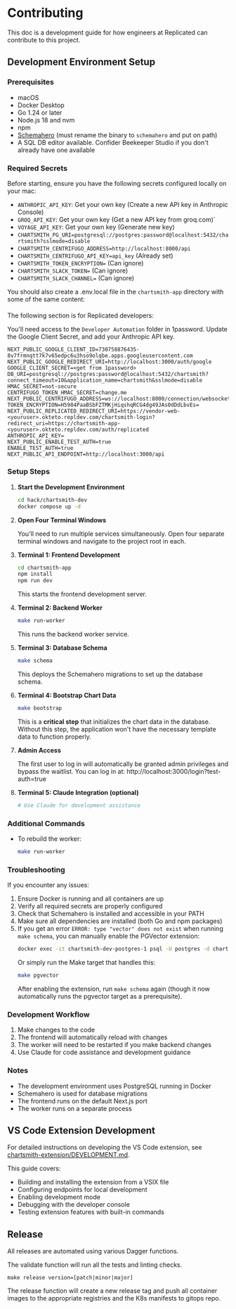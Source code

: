 # Contributing

This doc is a development guide for how engineers at Replicated can contribute to this project.

## Development Environment Setup

### Prerequisites

- macOS
- Docker Desktop
- Go 1.24 or later
- Node.js 18 and nvm 
- npm
- [Schemahero](https://schemahero.io/docs/installation/) (must rename the binary to `schemahero` and put on path)
- A SQL DB editor available. Confider Beekeeper Studio if you don't already have one available

### Required Secrets

Before starting, ensure you have the following secrets configured locally on your mac:

- `ANTHROPIC_API_KEY`: Get your own key (Create a new API key in Anthropic Console)
- `GROQ_API_KEY`: Get your own key (Get a new API key from groq.com)`
- `VOYAGE_API_KEY`: Get your own key (Generate new key)
- `CHARTSMITH_PG_URI=postgresql://postgres:password@localhost:5432/chartsmith?sslmode=disable`
- `CHARTSMITH_CENTRIFUGO_ADDRESS=http://localhost:8000/api`
- `CHARTSMITH_CENTRIFUGO_API_KEY=api_key` (Already set)
- `CHARTSMITH_TOKEN_ENCRYPTION=` (Can ignore)
- `CHARTSMITH_SLACK_TOKEN=` (Can ignore)
- `CHARTSMITH_SLACK_CHANNEL=` (Can ignore)

You should also create a .env.local file in the `chartsmith-app` directory with some of the same content:


####
The following section is for Replicated developers:

You'll need access to the `Developer Automation` folder in 1password. Update the Google Client Secret, and add your Anthropic API key.

```
NEXT_PUBLIC_GOOGLE_CLIENT_ID=730758876435-8v7frmnqtt7k7v65edpc6u3hso9olqbe.apps.googleusercontent.com
NEXT_PUBLIC_GOOGLE_REDIRECT_URI=http://localhost:3000/auth/google
GOOGLE_CLIENT_SECRET=<get from 1password>
DB_URI=postgresql://postgres:password@localhost:5432/chartsmith?connect_timeout=10&application_name=chartsmith&sslmode=disable
HMAC_SECRET=not-secure
CENTRIFUGO_TOKEN_HMAC_SECRET=change.me
NEXT_PUBLIC_CENTRIFUGO_ADDRESS=ws://localhost:8000/connection/websocket
TOKEN_ENCRYPTION=H5984PaaBSbFZTMKjHiqshqRCG4dg49JAs0dDdLbvEs=
NEXT_PUBLIC_REPLICATED_REDIRECT_URI=https://vendor-web-<youruser>.okteto.repldev.com/chartsmith-login?redirect_uri=https://chartsmith-app-<youruser>.okteto.repldev.com/auth/replicated
ANTHROPIC_API_KEY=
NEXT_PUBLIC_ENABLE_TEST_AUTH=true
ENABLE_TEST_AUTH=true
NEXT_PUBLIC_API_ENDPOINT=http://localhost:3000/api

```

### Setup Steps

1. **Start the Development Environment**

   ```bash
   cd hack/chartsmith-dev
   docker compose up -d
   ```

2. **Open Four Terminal Windows**

   You'll need to run multiple services simultaneously. Open four separate terminal windows and navigate to the project root in each.

3. **Terminal 1: Frontend Development**
   ```bash
   cd chartsmith-app
   npm install
   npm run dev
   ```
   This starts the frontend development server.

4. **Terminal 2: Backend Worker**
   ```bash
   make run-worker
   ```
   This runs the backend worker service.

5. **Terminal 3: Database Schema**
   ```bash
   make schema
   ```
   This deploys the Schemahero migrations to set up the database schema.

6. **Terminal 4: Bootstrap Chart Data**
   ```bash
   make bootstrap
   ```
   This is a **critical step** that initializes the chart data in the database. Without this step, the application won't have the necessary template data to function properly.

7. **Admin Access**
   
   The first user to log in will automatically be granted admin privileges and bypass the waitlist.
   You can log in at: http://localhost:3000/login?test-auth=true

8. **Terminal 5: Claude Integration (optional)**
   ```bash
   # Use Claude for development assistance
   ```

### Additional Commands

- To rebuild the worker:
  ```bash
  make run-worker
  ```

### Troubleshooting

If you encounter any issues:

1. Ensure Docker is running and all containers are up
2. Verify all required secrets are properly configured
3. Check that Schemahero is installed and accessible in your PATH
4. Make sure all dependencies are installed (both Go and npm packages)
5. If you get an error `ERROR: type "vector" does not exist` when running `make schema`, you can manually enable the PGVector extension:
   ```bash
   docker exec -it chartsmith-dev-postgres-1 psql -U postgres -d chartsmith -c "CREATE EXTENSION IF NOT EXISTS vector;"
   ```
   Or simply run the Make target that handles this:
   ```bash
   make pgvector
   ```
   After enabling the extension, run `make schema` again (though it now automatically runs the pgvector target as a prerequisite).

### Development Workflow

1. Make changes to the code
2. The frontend will automatically reload with changes
3. The worker will need to be restarted if you make backend changes
4. Use Claude for code assistance and development guidance

### Notes

- The development environment uses PostgreSQL running in Docker
- Schemahero is used for database migrations
- The frontend runs on the default Next.js port
- The worker runs on a separate process

## VS Code Extension Development

For detailed instructions on developing the VS Code extension, see [chartsmith-extension/DEVELOPMENT.md](chartsmith-extension/DEVELOPMENT.md). 

This guide covers:
- Building and installing the extension from a VSIX file
- Configuring endpoints for local development
- Enabling development mode
- Debugging with the developer console
- Testing extension features with built-in commands

## Release

All releases are automated using various Dagger functions.


The validate function will run all the tests and linting checks.

```
make release version=[patch|minor|major]
```

The release function will create a new release tag and push all container images to the appropriate registries and the K8s manifests to gitops repo.
